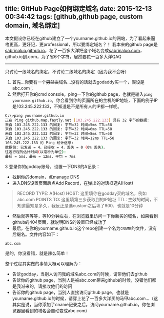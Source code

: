 title: GitHub Page如何绑定域名
date: 2015-12-13 00:34:42
tags: [github,github page, custom domain, 域名绑定]
---
本文假设你已经在github建立了一个yourname.github.io的网站，为了看起来逼格更高，更好记，更professional，所以要绑定域名？！
我本来的github page是[sabrinaluo.github.io](http://sabrinaluo.github.io)，花了一百多大洋把这个域名变成[sabrinaluo.com](http://sabrinaluo.com)，github.io到.com，为了省6个字符，居然要花一百多大洋QAQ

---
只讨论一级域名的绑定，不讨论二级域名的绑定（因为我不会呀）
1. 首先…你要有一个~~男盆友~~域名…没有的话就去godaddy买一个，假设是abc.com；
2. 然后打开你的cmd console，ping一下你的github page，也就是输入```ping yourname.github.io```，你会看到你的页面所在的主机的IP地址，下面的例子IP是103.245.222.133，不知道是不是所有人的IP都一样呢。
``` bash
C:\>ping yourname.github.io
正在 Ping github.map.fastly.net [103.245.222.133] 具有 32 字节的数据:
来自 103.245.222.133 的回复: 字节=32 时间=5ms TTL=58
来自 103.245.222.133 的回复: 字节=32 时间=6ms TTL=58
来自 103.245.222.133 的回复: 字节=32 时间=8ms TTL=58
来自 103.245.222.133 的回复: 字节=32 时间=12ms TTL=58
103.245.222.133 的 Ping 统计信息:
数据包: 已发送 = 4，已接收 = 4，丢失 = 0 (0% 丢失)，
往返行程的估计时间(以毫秒为单位):
最短 = 5ms，最长 = 12ms，平均 = 7ms
``` 
3 登录你的godday账号，设置一下DNS的A记录：
  * 找到你的domain，点manage DNS
  * 进入DNS设置页面后点Add Record，在弹出的对话框选A(Host)
> RECORD TYPE: A(Host)
HOST: 这里填你在godday买的域名，例如abc.com
POINTS TO: 这里填第三步获取到的IP地址
TTL: 生效的时间，不知道最短是多久，我反正是选custom之后填了600，也就是10分钟 

  * 然后就等等等，等10分钟左右，在浏览器里访问一下你新买的域名，如果看到github的404页面，就说明DNS的设置已经成功了
  * 最后，在你的yourname.github.io这个repo创建一个名为```CNAME```的文件，没有后缀名。文件内容如下：
``` 
abc.com
``` 
是的，你没看错，就是辣么简单！

整个过程其实做的事情大概可以理解为：
* 告诉godday，当别人访问我的域名abc.com的时候，请带他们去github
* 告诉你的github page，当别人是被abc.com带来github的时候，没错他们都是我派来的，请接收他们的访问
* 告诉你的github page，当别人直接访问github page，也就是yourname.github.io的时候，请穿上花了一百多大洋买的马甲abc.com…（这其实是说，当你添加了cname记录之后，访问yourname.github.io，你在浏览器里看到的域名会自动变成abc.com）
